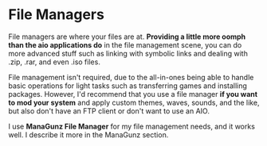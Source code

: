 # File Managers

File managers are where your files are at. **Providing a little more oomph than the aio applications do** in the file management scene, you can do more advanced stuff such as linking with symbolic links and dealing with .zip, .rar, and even .iso files. 

File management isn't required, due to the all-in-ones being able to handle basic operations for light tasks such as transferring games and installing packages. However, I'd recommend that you use a file manager **if you want to mod your system** and apply custom themes, waves, sounds, and the like, but also don't have an FTP client or don't want to use an AIO.

I use **ManaGunz File Manager** for my file management needs, and it works well. I describe it more in the ManaGunz section.
